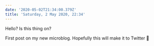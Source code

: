 ```yaml
---
date: '2020-05-02T21:34:00.379Z'
title: 'Saturday, 2 May 2020, 22:34'
---
```

Hello? Is this thing on?

First post on my new microblog. Hopefully this will make it to Twitter 🙏

